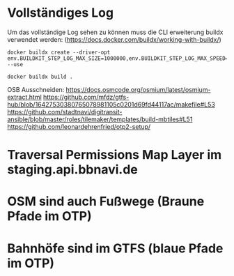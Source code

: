 # Vollständiges Log

Um das vollständige Log sehen zu können muss die CLI erweiterung buildx verwendet werden:
(https://docs.docker.com/buildx/working-with-buildx/)

```
docker buildx create --driver-opt env.BUILDKIT_STEP_LOG_MAX_SIZE=1000000,env.BUILDKIT_STEP_LOG_MAX_SPEED=100000000 --use

docker buildx build .
```


OSB Ausschneiden:
https://docs.osmcode.org/osmium/latest/osmium-extract.html
https://github.com/mfdz/gtfs-hub/blob/16427530380765078981105c0201d69fd44117ac/makefile#L53
https://github.com/stadtnavi/digitransit-ansible/blob/master/roles/tilemaker/templates/build-mbtiles#L51
https://github.com/leonardehrenfried/otp2-setup/

# Traversal Permissions Map Layer im staging.api.bbnavi.de
# OSM sind auch Fußwege (Braune Pfade im OTP)
# Bahnhöfe sind im GTFS (blaue Pfade im OTP)

